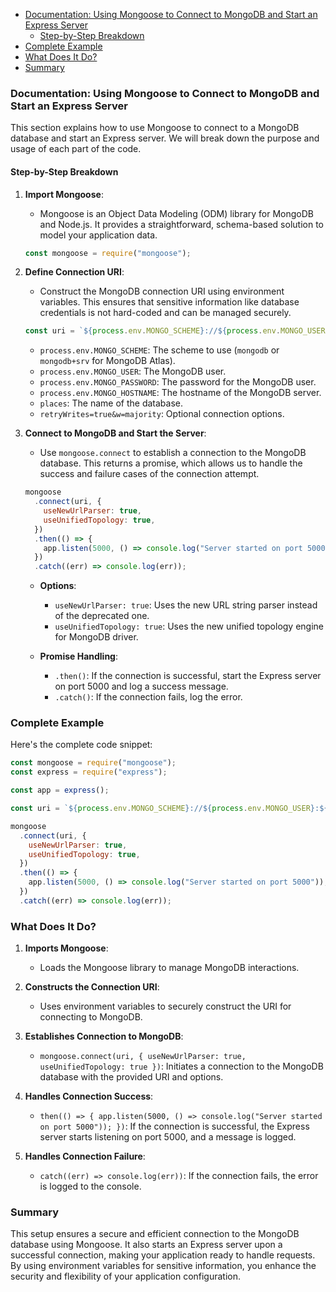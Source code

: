 - [Documentation: Using Mongoose to Connect to MongoDB and Start an Express Server](#documentation-using-mongoose-to-connect-to-mongodb-and-start-an-express-server)
  - [Step-by-Step Breakdown](#step-by-step-breakdown)
- [Complete Example](#complete-example)
- [What Does It Do?](#what-does-it-do)
- [Summary](#summary)

### Documentation: Using Mongoose to Connect to MongoDB and Start an Express Server

This section explains how to use Mongoose to connect to a MongoDB database and start an Express server. We will break down the purpose and usage of each part of the code.

#### Step-by-Step Breakdown

1. **Import Mongoose**:

   - Mongoose is an Object Data Modeling (ODM) library for MongoDB and Node.js. It provides a straightforward, schema-based solution to model your application data.

   ```javascript
   const mongoose = require("mongoose");
   ```

2. **Define Connection URI**:

   - Construct the MongoDB connection URI using environment variables. This ensures that sensitive information like database credentials is not hard-coded and can be managed securely.

   ```javascript
   const uri = `${process.env.MONGO_SCHEME}://${process.env.MONGO_USER}:${process.env.MONGO_PASSWORD}@${process.env.MONGO_HOSTNAME}/places?retryWrites=true&w=majority`;
   ```

   - `process.env.MONGO_SCHEME`: The scheme to use (`mongodb` or `mongodb+srv` for MongoDB Atlas).
   - `process.env.MONGO_USER`: The MongoDB user.
   - `process.env.MONGO_PASSWORD`: The password for the MongoDB user.
   - `process.env.MONGO_HOSTNAME`: The hostname of the MongoDB server.
   - `places`: The name of the database.
   - `retryWrites=true&w=majority`: Optional connection options.

3. **Connect to MongoDB and Start the Server**:

   - Use `mongoose.connect` to establish a connection to the MongoDB database. This returns a promise, which allows us to handle the success and failure cases of the connection attempt.

   ```javascript
   mongoose
     .connect(uri, {
       useNewUrlParser: true,
       useUnifiedTopology: true,
     })
     .then(() => {
       app.listen(5000, () => console.log("Server started on port 5000"));
     })
     .catch((err) => console.log(err));
   ```

   - **Options**:

     - `useNewUrlParser: true`: Uses the new URL string parser instead of the deprecated one.
     - `useUnifiedTopology: true`: Uses the new unified topology engine for MongoDB driver.

   - **Promise Handling**:
     - `.then()`: If the connection is successful, start the Express server on port 5000 and log a success message.
     - `.catch()`: If the connection fails, log the error.

### Complete Example

Here's the complete code snippet:

```javascript
const mongoose = require("mongoose");
const express = require("express");

const app = express();

const uri = `${process.env.MONGO_SCHEME}://${process.env.MONGO_USER}:${process.env.MONGO_PASSWORD}@${process.env.MONGO_HOSTNAME}/places?retryWrites=true&w=majority`;

mongoose
  .connect(uri, {
    useNewUrlParser: true,
    useUnifiedTopology: true,
  })
  .then(() => {
    app.listen(5000, () => console.log("Server started on port 5000"));
  })
  .catch((err) => console.log(err));
```

### What Does It Do?

1. **Imports Mongoose**:

   - Loads the Mongoose library to manage MongoDB interactions.

2. **Constructs the Connection URI**:

   - Uses environment variables to securely construct the URI for connecting to MongoDB.

3. **Establishes Connection to MongoDB**:

   - `mongoose.connect(uri, { useNewUrlParser: true, useUnifiedTopology: true })`: Initiates a connection to the MongoDB database with the provided URI and options.

4. **Handles Connection Success**:

   - `then(() => { app.listen(5000, () => console.log("Server started on port 5000")); })`: If the connection is successful, the Express server starts listening on port 5000, and a message is logged.

5. **Handles Connection Failure**:
   - `catch((err) => console.log(err))`: If the connection fails, the error is logged to the console.

### Summary

This setup ensures a secure and efficient connection to the MongoDB database using Mongoose. It also starts an Express server upon a successful connection, making your application ready to handle requests. By using environment variables for sensitive information, you enhance the security and flexibility of your application configuration.
